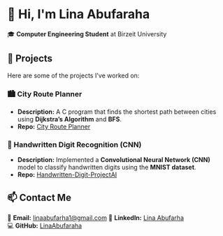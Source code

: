 # 👋 Hi, I'm Lina Abufaraha

🎓 **Computer Engineering Student** at Birzeit University  

## 📌 Projects  
Here are some of the projects I've worked on:  

### 🏙️ City Route Planner  
- **Description:** A C program that finds the shortest path between cities using **Dijkstra’s Algorithm** and **BFS**.  
- **Repo:** [City Route Planner](https://github.com/LinaAbufaraha/City-Route-Planner)  

### 🤖 Handwritten Digit Recognition (CNN)  
- **Description:** Implemented a **Convolutional Neural Network (CNN)** model to classify handwritten digits using the **MNIST dataset**.  
- **Repo:** [Handwritten-Digit-ProjectAI](https://github.com/LinaAbufaraha/Handwritten-Digit-Recognition-using-CNN-ProjectAI)

## 📫 Contact Me  
📩 **Email:** linaabufarha1@gmail.com 
🔗 **LinkedIn:** [Lina Abufarha](https://www.linkedin.com/in/lina-abufarha-937734273/)  
💻 **GitHub:** [LinaAbufaraha](https://github.com/LinaAbufaraha)  




